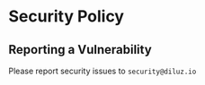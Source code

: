 # Security Policy

## Reporting a Vulnerability

Please report security issues to `security@diluz.io`
